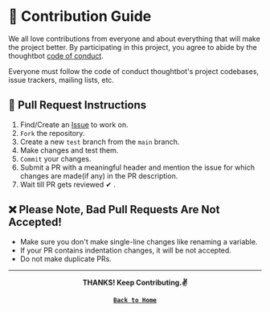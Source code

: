 # 🤝 Contribution Guide

We all love contributions from everyone and about everything that will make the project better. By participating in this project, you agree to abide by the thoughtbot [code of conduct](https://thoughtbot.com/open-source-code-of-conduct).

Everyone must follow the code of conduct thoughtbot's project codebases, issue trackers, mailing lists, etc.

## 🔼 Pull Request Instructions
1. Find/Create an [Issue](https://github.com/yashchaudhari008/drawit/issues) to work on.
2. `Fork` the repository.
3. Create a new `test` branch from the `main` branch.
4. Make changes and test them.
5. `Commit` your changes.
6. Submit a PR with a meaningful header and mention the issue for which changes are made(if any) in the PR description.
7. Wait till PR gets reviewed ✔ .

## ❌ Please Note, Bad Pull Requests Are Not Accepted!
- Make sure you don't make single-line changes like renaming a variable.
- If your PR contains indentation changes, it will be not accepted.
- Do not make duplicate PRs.

- - -
<b><p align= "center">THANKS! Keep Contributing.✌</p></b>

<b><p align = "center"><a href ="https://github.com/yashchaudhari008/drawit">`Back to Home`</a></p></b>
